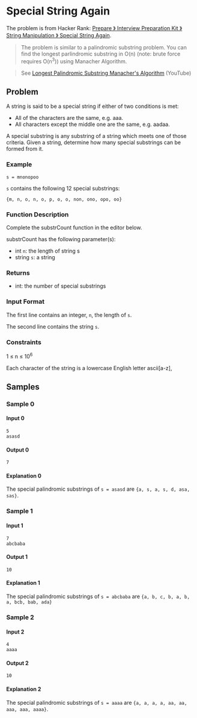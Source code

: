 # Special String Again

The problem is from Hacker Rank: [Prepare 》 Interview Preparation Kit 》 String Manipulation 》 Special String Again](https://www.hackerrank.com/challenges/special-palindrome-again).

> The problem is similar to a palindromic substring problem. You can find the longest parlindromic substring in O(n) (note: brute force requires O(n<sup>3</sup>)) using Manacher Algorithm.

> See [Longest Palindromic Substring Manacher's Algorithm](https://www.youtube.com/watch?v=V-sEwsca1ak&list=TLGGXo13HEoYJ34xNjA1MjAyMg&ab_channel=TusharRoy-CodingMadeSimple) (YouTube)

## Problem

A string is said to be a special string if either of two conditions is met:

- All of the characters are the same, e.g. aaa.
- All characters except the middle one are the same, e.g. aadaa.

A special substring is any substring of a string which meets one of those criteria. Given a string, determine how many special substrings can be formed from it.

### Example

`s = mnonopoo`

`s` contains the following 12 special substrings:

`{m, n, o, n, o, p, o, o, non, ono, opo, oo}`

### Function Description

Complete the substrCount function in the editor below.

substrCount has the following parameter(s):

- int `n`: the length of string s
- string `s`: a string

### Returns

- int: the number of special substrings

### Input Format

The first line contains an integer, `n`, the length of `s`.

The second line contains the string `s`.

### Constraints

1 ≤ n ≤ 10<sup>6</sup>

Each character of the string is a lowercase English letter ascii[a-z],


## Samples

### Sample 0

#### Input 0

```
5
asasd
```

#### Output 0

```
7 
```

#### Explanation 0

The special palindromic substrings of `s = asasd` are `{a, s, a, s, d, asa, sas}`.

### Sample 1

#### Input 1

```
7
abcbaba
```

#### Output 1

```
10 
```

#### Explanation 1

The special palindromic substrings of `s = abcbaba` are `{a, b, c, b, a, b, a, bcb, bab, ada}`

### Sample 2

#### Input 2

```
4
aaaa
```

#### Output 2

```
10
```

#### Explanation 2

The special palindromic substrings of `s = aaaa` are `{a, a, a, a, aa, aa, aaa, aaa, aaaa}`.
